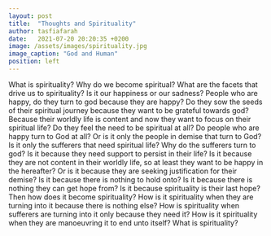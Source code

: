 ```yaml
---
layout: post
title:  "Thoughts and Spirituality"
author: tasfiafarah
date:   2021-07-20 20:20:35 +0200
image: /assets/images/spirituality.jpg
image_caption: "God and Human"
position: left
---
```

What is spirituality? Why do we become spiritual? What are the facets that drive us to spirituality? Is it our happiness or our sadness? People who are happy, do they turn to god because they are happy?<!--more--> Do they sow the seeds of their spiritual journey because they want to be grateful towards god? Because their worldly life is content and now they want to focus on their spiritual life? Do they feel the need to be spiritual at all? Do people who are happy turn to God at all? Or is it only the people in demise that turn to God? Is it only the sufferers that need spiritual life? Why do the sufferers turn to god? Is it because they need support to persist in their life? Is it because they are not content in their worldly life, so at least they want to be happy in the hereafter? Or is it because they are seeking justification for their demise? Is it because there is nothing to hold onto? Is it because there is nothing they can get hope from? Is it because spirituality is their last hope? Then how does it become spirituality? How is it spirituality when they are turning into it because there is nothing else? How is spirituality when sufferers are turning into it only because they need it? How is it spirituality when they are manoeuvring it to end unto itself?
What is spirituality?

